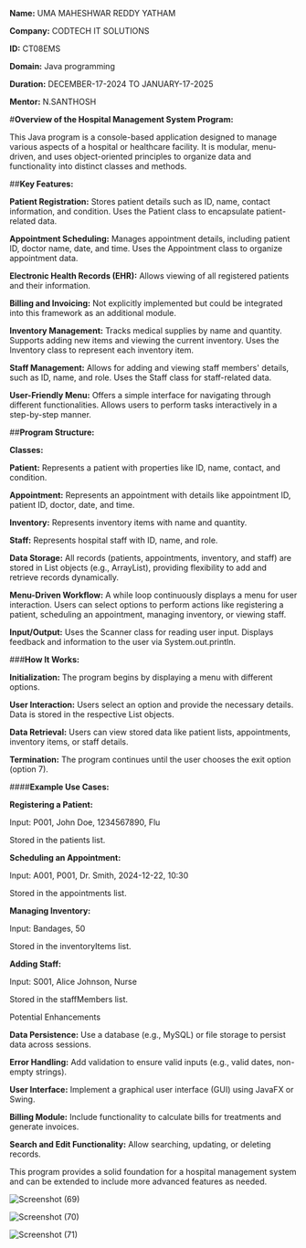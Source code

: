 **Name:** UMA MAHESHWAR REDDY YATHAM

**Company:** CODTECH IT SOLUTIONS

**ID:** CT08EMS

**Domain:** Java programming

**Duration:** DECEMBER-17-2024 TO JANUARY-17-2025

**Mentor:** N.SANTHOSH

#**Overview of the Hospital Management System Program:**

This Java program is a console-based application designed to manage various aspects of a hospital or healthcare facility. It is modular, menu-driven, and uses object-oriented principles to organize data and functionality into distinct classes and methods.

##**Key Features:**

**Patient Registration:** Stores patient details such as ID, name, contact information, and condition.
Uses the Patient class to encapsulate patient-related data.

**Appointment Scheduling:** Manages appointment details, including patient ID, doctor name, date, and time.
Uses the Appointment class to organize appointment data.

**Electronic Health Records (EHR):** Allows viewing of all registered patients and their information.

**Billing and Invoicing:** Not explicitly implemented but could be integrated into this framework as an additional module.

**Inventory Management:** Tracks medical supplies by name and quantity.
Supports adding new items and viewing the current inventory.
Uses the Inventory class to represent each inventory item.

**Staff Management:** Allows for adding and viewing staff members' details, such as ID, name, and role.
Uses the Staff class for staff-related data.

**User-Friendly Menu:** Offers a simple interface for navigating through different functionalities.
Allows users to perform tasks interactively in a step-by-step manner.

##**Program Structure:**

**Classes:**

**Patient:** Represents a patient with properties like ID, name, contact, and condition.

**Appointment:** Represents an appointment with details like appointment ID, patient ID, doctor, date, and time.

**Inventory:** Represents inventory items with name and quantity.

**Staff:** Represents hospital staff with ID, name, and role.

**Data Storage:** All records (patients, appointments, inventory, and staff) are stored in List objects (e.g., ArrayList), providing flexibility to add and retrieve records dynamically.

**Menu-Driven Workflow:** A while loop continuously displays a menu for user interaction.
Users can select options to perform actions like registering a patient, scheduling an appointment, managing inventory, or viewing staff.

**Input/Output:** Uses the Scanner class for reading user input.
Displays feedback and information to the user via System.out.println.

###**How It Works:**

**Initialization:** The program begins by displaying a menu with different options.

**User Interaction:** Users select an option and provide the necessary details.
Data is stored in the respective List objects.

**Data Retrieval:** Users can view stored data like patient lists, appointments, inventory items, or staff details.

**Termination:** The program continues until the user chooses the exit option (option 7).

####**Example Use Cases:**

**Registering a Patient:**

Input: P001, John Doe, 1234567890, Flu

Stored in the patients list.

**Scheduling an Appointment:**

Input: A001, P001, Dr. Smith, 2024-12-22, 10:30

Stored in the appointments list.

**Managing Inventory:**

Input: Bandages, 50

Stored in the inventoryItems list.

**Adding Staff:**

Input: S001, Alice Johnson, Nurse

Stored in the staffMembers list.

Potential Enhancements

**Data Persistence:** Use a database (e.g., MySQL) or file storage to persist data across sessions.

**Error Handling:** Add validation to ensure valid inputs (e.g., valid dates, non-empty strings).

**User Interface:** Implement a graphical user interface (GUI) using JavaFX or Swing.

**Billing Module:** Include functionality to calculate bills for treatments and generate invoices.

**Search and Edit Functionality:** Allow searching, updating, or deleting records.

This program provides a solid foundation for a hospital management system and can be extended to include more advanced features as needed.

![Screenshot (69)](https://github.com/user-attachments/assets/d7d6333d-85c0-4643-b6a5-f8b0e93cda59)

![Screenshot (70)](https://github.com/user-attachments/assets/fa1282ea-7c05-4fe6-918c-637a476792c7)

![Screenshot (71)](https://github.com/user-attachments/assets/4c24f0f5-94b1-42d3-b447-9472e31cdeca)





